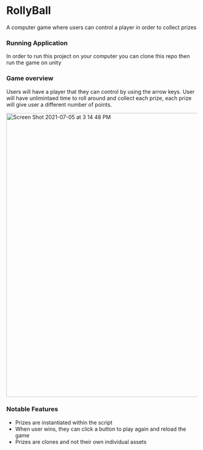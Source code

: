 # RollyBall
A computer game where users can control a player in order to collect prizes

### Running Application 
In order to run this project on your computer you can clone this repo then run the game on unity 

### Game overview 

Users will have a player that they can control by using the arrow keys. User will have unlimintaed time to roll around and collect each prize, each prize will give user a different number of points.

 <img width="750" alt="Screen Shot 2021-07-05 at 3 14 48 PM" src="https://user-images.githubusercontent.com/71097538/124512628-d56e0900-dda6-11eb-9ccf-70caab40c2a6.png">


### Notable Features 

 - Prizes are instantiated within the script 
 - When user wins, they can click a button to play again and reload the game 
 - Prizes are clones and not their own individual assets 

